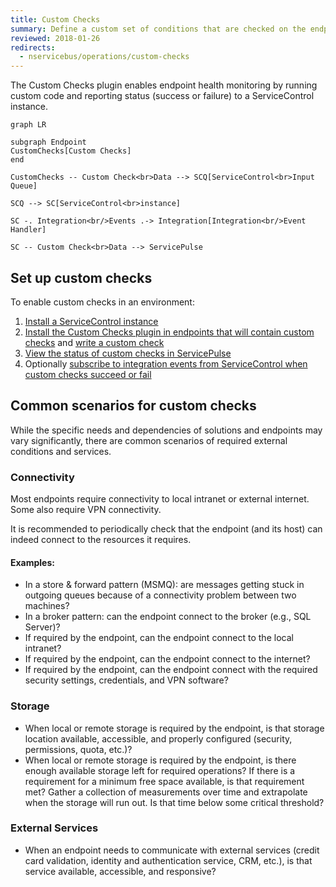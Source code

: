 ```yaml
---
title: Custom Checks
summary: Define a custom set of conditions that are checked on the endpoint.
reviewed: 2018-01-26
redirects:
  - nservicebus/operations/custom-checks
---
```



The Custom Checks plugin enables endpoint health monitoring by running custom code and reporting status (success or failure) to a ServiceControl instance.

```mermaid
graph LR

subgraph Endpoint
CustomChecks[Custom Checks]
end

CustomChecks -- Custom Check<br>Data --> SCQ[ServiceControl<br>Input Queue]

SCQ --> SC[ServiceControl<br>instance]

SC -. Integration<br/>Events .-> Integration[Integration<br/>Event Handler]

SC -- Custom Check<br>Data --> ServicePulse
```


## Set up custom checks

To enable custom checks in an environment:

1. [Install a ServiceControl instance](/servicecontrol/servicecontrol-instances/)
2. [Install the Custom Checks plugin in endpoints that will contain custom checks](install-plugin.md) and [write a custom check](writing-custom-checks.md)
3. [View the status of custom checks in ServicePulse](in-servicepulse.md)
4. Optionally [subscribe to integration events from ServiceControl when custom checks succeed or fail](notification-events.md)


## Common scenarios for custom checks

While the specific needs and dependencies of solutions and endpoints may vary significantly, there are common scenarios of required external conditions and services.


### Connectivity

Most endpoints require connectivity to local intranet or external internet. Some also require VPN connectivity.

It is recommended to periodically check that the endpoint (and its host) can indeed connect to the resources it requires.


#### Examples:

- In a store & forward pattern (MSMQ): are messages getting stuck in outgoing queues because of a connectivity problem between two machines?
- In a broker pattern: can the endpoint connect to the broker (e.g., SQL Server)?
- If required by the endpoint, can the endpoint connect to the local intranet?
- If required by the endpoint, can the endpoint connect to the internet?
- If required by the endpoint, can the endpoint connect with the required security settings, credentials, and VPN software?


### Storage

- When local or remote storage is required by the endpoint, is that storage location available, accessible, and properly configured (security, permissions, quota, etc.)?
- When local or remote storage is required by the endpoint, is there enough available storage left for required operations? If there is a requirement for a minimum free space available, is that requirement met? Gather a collection of measurements over time and extrapolate when the storage will run out. Is that time below some critical threshold?  


### External Services

- When an endpoint needs to communicate with external services (credit card validation, identity and authentication service, CRM, etc.), is that service available, accessible, and responsive?
